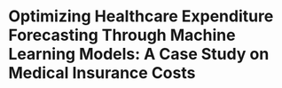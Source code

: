 # Optimizing Healthcare Expenditure Forecasting Through Machine Learning Models: A Case Study on Medical Insurance Costs
